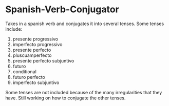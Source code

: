 # Spanish-Verb-Conjugator

Takes in a spanish verb and conjugates it into several tenses. Some tenses include:
  1) presente progressivo
  2) imperfecto progressivo
  3) presente perfecto
  4) pluscuamperfecto
  5) presente perfecto subjuntivo
  6) futuro
  7) conditional
  8) futuro perfecto
  9) imperfecto subjuntivo
  
Some tenses are not included because of the many irregularities that they have. Still working on how to conjugate the other tenses.
